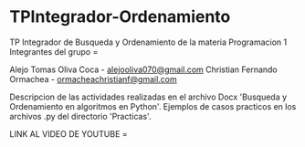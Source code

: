 # TPIntegrador-Ordenamiento
TP Integrador de Busqueda y Ordenamiento de la materia Programacion 1
Integrantes del grupo = 

Alejo Tomas Oliva Coca - alejooliva070@gmail.com 
Christian Fernando Ormachea - ormacheachristianf@gmail.com 

Descripcion de las actividades realizadas en el archivo Docx 'Busqueda y Ordenamiento en algoritmos en Python'.
Ejemplos de casos practicos en los archivos .py del directorio 'Practicas'.

LINK AL VIDEO DE YOUTUBE = 
